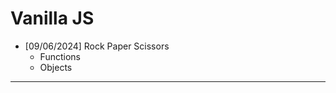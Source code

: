 # Vanilla JS 


<!-- 9th June 2024 -->
- [09/06/2024] Rock Paper Scissors
    - Functions
    - Objects

----